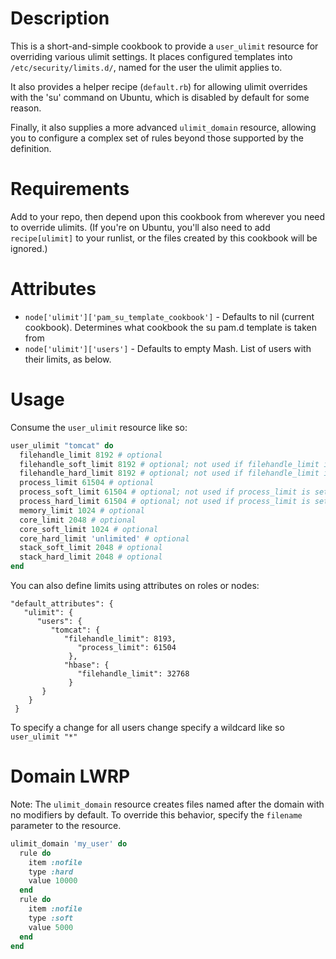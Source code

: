 Description
===========

This is a short-and-simple cookbook to provide a `user_ulimit` resource for overriding various ulimit settings. It places configured templates into `/etc/security/limits.d/`, named for the user the ulimit applies to.

It also provides a helper recipe (`default.rb`) for allowing ulimit overrides with the 'su' command on Ubuntu, which is disabled by default for some reason.

Finally, it also supplies a more advanced `ulimit_domain` resource, allowing you to configure a complex set of rules beyond those supported by the definition.

Requirements
============

Add to your repo, then depend upon this cookbook from wherever you need to override ulimits. (If you're on Ubuntu, you'll also need to add `recipe[ulimit]` to your runlist, or the files created by this cookbook will be ignored.)

Attributes
==========

* `node['ulimit']['pam_su_template_cookbook']` - Defaults to nil (current cookbook).  Determines what cookbook the su pam.d template is taken from
* `node['ulimit']['users']` - Defaults to empty Mash.  List of users with their limits, as below.

Usage
=====

Consume the `user_ulimit` resource like so:

```ruby
user_ulimit "tomcat" do
  filehandle_limit 8192 # optional
  filehandle_soft_limit 8192 # optional; not used if filehandle_limit is set)
  filehandle_hard_limit 8192 # optional; not used if filehandle_limit is set)
  process_limit 61504 # optional
  process_soft_limit 61504 # optional; not used if process_limit is set)
  process_hard_limit 61504 # optional; not used if process_limit is set)
  memory_limit 1024 # optional
  core_limit 2048 # optional
  core_soft_limit 1024 # optional
  core_hard_limit 'unlimited' # optional
  stack_soft_limit 2048 # optional
  stack_hard_limit 2048 # optional
end
```

You can also define limits using attributes on roles or nodes:

```
"default_attributes": {
   "ulimit": {
      "users": {
         "tomcat": {
            "filehandle_limit": 8193,
               "process_limit": 61504
             },
            "hbase": {
               "filehandle_limit": 32768
             }
       }
    }
 }
 ```

To specify a change for all users change specify a wildcard like so `user_ulimit "*"`

Domain LWRP
===========

Note: The `ulimit_domain` resource creates files named after the domain with no modifiers by default. To override this behavior, specify the `filename` parameter to the resource.

```ruby
ulimit_domain 'my_user' do
  rule do
    item :nofile
    type :hard
    value 10000
  end
  rule do
    item :nofile
    type :soft
    value 5000
  end
end
```
